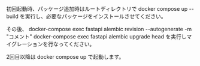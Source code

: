 初回起動時、パッケージ追加時はルートディレクトリで
docker compose up --build
を実行し、必要なパッケージをインストールさせてください。

その後、
docker-compose exec fastapi alembic revision --autogenerate -m "コメント"
docker-compose exec fastapi alembic upgrade head
を実行しマイグレーションを行なってください。

2回目以降は
docker compose up
で起動します。